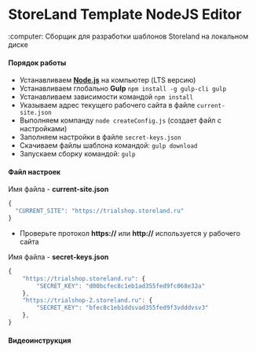 <h1>StoreLand Template NodeJS Editor</h1>
<p>:computer: Сборщик для разработки шаблонов Storeland на локальном диске</p>

#### Порядок работы

- Устанавливаем <a target="_blank" href="//nodejs.org/en/"><strong>Node.js</strong></a> на компьютер (LTS версию)
- Устанавливаем глобально <b>Gulp</b> `npm install -g gulp-cli gulp`
- Устанавливаем зависимости командой `npm install`
- Указываем адрес текущего рабочего сайта в файле `current-site.json`
- Выполняем компанду `node createConfig.js` (создает файл с настройками)
- Заполняем настройки в файле `secret-keys.json`
- Скачиваем файлы шаблона командой: `gulp download`
- Запускаем сборку командой: `gulp`

#### Файл настроек

Имя файла - **current-site.json**

```javascript
{
  "CURRENT_SITE": "https://trialshop.storeland.ru"
}

```

- Проверьте протокол **https://** или **http://** используется у рабочего сайта

Имя файла - **secret-keys.json**

```javascript
{
    "https://trialshop.storeland.ru": {
        "SECRET_KEY": "d00bcfec8c1eb1ad355fed9fc068e32a"
    },
    "https://trialshop-2.storeland.ru": {
        "SECRET_KEY": "bfec8c1eb1ddsvad355fed9f3vdddvsv3"
    },
}
```

#### Видеоинструкция
